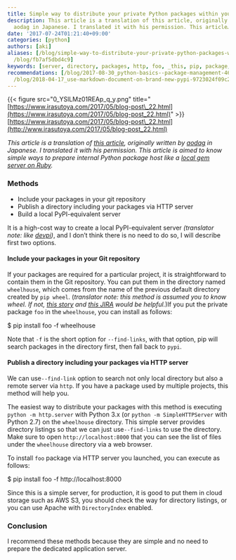 ```yaml
---
title: Simple way to distribute your private Python packages within your organization
description: This article is a translation of this article, originally written by
  aodag in Japanese. I translated it with his permission. This article…
date: '2017-07-24T01:21:40+09:00'
categories: [python]
authors: [aki]
aliases: [/blog/simple-way-to-distribute-your-private-python-packages-within-your-organization-fb7af5dbd4c9,
  /blog/fb7af5dbd4c9]
keywords: [server, directory, packages, http, foo, _this, pip, package, option, repository]
recommendations: [/blog/2017-08-30_python-basics--package-management-462918458f96/,
  /blog/2018-04-17_use-markdown-document-on-brand-new-pypi-9723024f09c2/, /blog/2019-11-26_how-to-release-python-package-from-github-actions-d5a1d8edba6e/]
---
```


{{< figure src="0_YSlLMz01REAp_q_y.png" title="[https://www.irasutoya.com/2017/05/blog-post\_22.html](https://www.irasutoya.com/2017/05/blog-post_22.html)" >}}
[https://www.irasutoya.com/2017/05/blog-post\_22.html](http://www.irasutoya.com/2017/05/blog-post_22.html)

_This article is a translation of_ [_this article_](https://gist.github.com/aodag/9a8118d06998b674e2d9597c6d02a6db)_, originally written by_ [_aodag_](https://github.com/aodag) _in Japanese. I translated it with his permission. This article is aimed to know simple ways to prepare internal Python package host like a_ [_local gem server on Ruby_](http://guides.rubygems.org/run-your-own-gem-server/)_._

### Methods

*   Include your packages in your git repository
*   Publish a directory including your packages via HTTP server
*   Build a local PyPI-equivalent server

It is a high-cost way to create a local PyPI-equivalent server _(translator note: like_ [_devpi_](http://doc.devpi.net/latest/)_)_, and I don’t think there is no need to do so, I will describe first two options.

#### Include your packages in your Git repository

If your packages are required for a particular project, it is straightforward to contain them in the Git repository. You can put them in the directory named `wheelhouse`, which comes from the name of the previous default directory created by `pip wheel`. (_translator note: this method is assumed you to know wheel. If not,_ [_this story_](http://wheel.readthedocs.io/en/latest/story.html) _and_ [_this JIRA_](https://issues.apache.org/jira/browse/SPARK-16367) _would be helpful._)If you put the private package `foo` in the `wheelhouse`, you can install as follows:

$ pip install foo -f wheelhouse

Note that `-f` is the short option for `--find-links`, with that option, pip will search packages in the directory first, then fall back to `pypi`.

#### Publish a directory including your packages via HTTP server

We can use`--find-link` option to search not only local directory but also a remote server via `http`. If you have a package used by multiple projects, this method will help you.

The easiest way to distribute your packages with this method is executing `python -m http.server` with Python 3.x (or `python -m SimpleHTTPServer` with Python 2.7) on the `wheelhouse` directory. This simple server provides directory listings so that we can just use`--find-links` to use the directory. Make sure to open `http://localhost:8000` that you can see the list of files under the `wheelhouse` directory via a web browser.

To install `foo` package via HTTP server you launched, you can execute as follows:

$ pip install foo -f http://localhost:8000

Since this is a simple server, for production, it is good to put them in cloud storage such as AWS S3, you should check the way for directory listings, or you can use Apache with `DirectoryIndex` enabled.

### Conclusion

I recommend these methods because they are simple and no need to prepare the dedicated application server.
